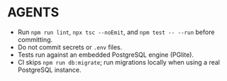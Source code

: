 # AGENTS

- Run `npm run lint`, `npx tsc --noEmit`, and `npm test -- --run` before committing.
- Do not commit secrets or `.env` files.
- Tests run against an embedded PostgreSQL engine (PGlite).
- CI skips `npm run db:migrate`; run migrations locally when using a real PostgreSQL instance.
